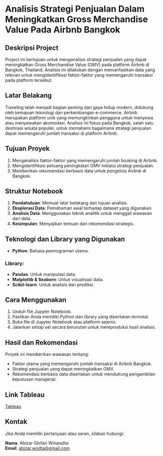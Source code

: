 # Analisis Strategi Penjualan Dalam Meningkatkan Gross Merchandise Value Pada Airbnb Bangkok

## Deskripsi Project
Project ini bertujuan untuk menganalisis strategi penjualan yang dapat meningkatkan Gross Merchandise Value (GMV) pada platform Airbnb di Bangkok, Thailand. Analisis ini dilakukan dengan memanfaatkan data yang relevan untuk mengidentifikasi faktor-faktor yang memengaruhi transaksi pada platform tersebut.

## Latar Belakang
Traveling telah menjadi bagian penting dari gaya hidup modern, didukung oleh kemajuan teknologi dan perkembangan e-commerce. Airbnb merupakan platform unik yang memungkinkan pengguna untuk menyewa atau menyewakan akomodasi. Analisis ini fokus pada Bangkok, salah satu destinasi wisata populer, untuk memahami bagaimana strategi penjualan dapat memengaruhi jumlah transaksi di platform Airbnb.

## Tujuan Proyek
1. Menganalisis faktor-faktor yang memengaruhi jumlah booking di Airbnb.
2. Mengidentifikasi peluang peningkatan GMV melalui strategi penjualan.
3. Memberikan rekomendasi berbasis data untuk pengelola Airbnb di Bangkok.

## Struktur Notebook
1. **Pendahuluan**: Memuat latar belakang dan tujuan analisis.
2. **Eksplorasi Data**: Pemahaman awal terhadap dataset yang digunakan.
3. **Analisis Data**: Menggunakan teknik analitik untuk menggali wawasan dari data.
4. **Kesimpulan**: Menyajikan temuan dan rekomendasi strategis.

## Teknologi dan Library yang Digunakan
- **Python**: Bahasa pemrograman utama.

### Library:
- **Pandas**: Untuk manipulasi data.
- **Matplotlib & Seaborn**: Untuk visualisasi data.
- **Scikit-learn**: Untuk analisis dan prediksi.

## Cara Menggunakan
1. Unduh file Jupyter Notebook.
2. Pastikan Anda memiliki Python dan library yang diperlukan terinstal.
3. Buka file di Jupyter Notebook atau platform sejenis.
4. Jalankan setiap sel secara berurutan untuk mereproduksi hasil analisis.

## Hasil dan Rekomendasi
Proyek ini memberikan wawasan tentang:
- Faktor utama yang memengaruhi jumlah transaksi di Airbnb Bangkok.
- Strategi penjualan yang dapat meningkatkan GMV.
- Rekomendasi berbasis data disertakan untuk mendukung pengambilan keputusan manajerial.

## Link Tableau
[Tableau](https://public.tableau.com/app/profile/abizar.winandita/viz/BangkokAirbnbPerformanceDashboard/SupplyDashboard?publish=yes)

## Kontak
Jika Anda memiliki pertanyaan atau saran, silakan hubungi:

**Nama**: Abizar Ghifari Winandita  
**Email**: abizar.wndta@gmail.com

